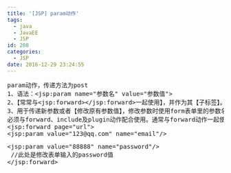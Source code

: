 ```yaml
---
title: '[JSP] param动作'
tags:
  - java
  - JavaEE
  - JSP
id: 208
categories:
  - JSP
date: 2016-12-29 23:24:55
---
```


<pre>param动作，传递方法为post
1、语法：&lt;jsp:param name="参数名" value="参数值"&gt;
2、【常常与&lt;jsp:forward&gt;&lt;/jsp:forward&gt;一起使用】，并作为其【子标签】。
3、用于传递新参数或者【修改原有参数值】，修改参数时使用form表单里的参数名称即可。同样用request.getParameter("参数名")获取
必须与forward、include及plugin动作配合使用。通常与forward动作一起使用，作为它的子标签，它的作用是指定某个参数值，可以用于传递参数，
&lt;jsp:forward page="url"&gt; 
&lt;jsp:param value="123@qq.com" name="email"/&gt;</pre>
<pre>&lt;jsp:param value="88888" name="password"/&gt;
 //此处是修改表单输入的password值
&lt;/jsp:forward&gt;</pre>